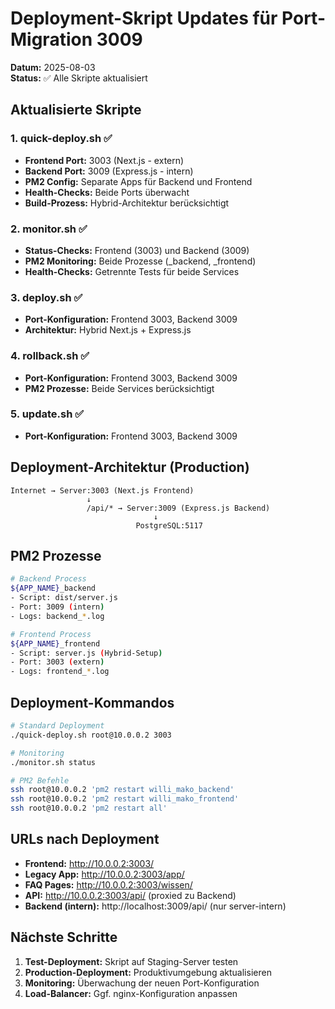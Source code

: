 # Deployment-Skript Updates für Port-Migration 3009

**Datum:** 2025-08-03  
**Status:** ✅ Alle Skripte aktualisiert  

## Aktualisierte Skripte

### 1. quick-deploy.sh ✅
- **Frontend Port:** 3003 (Next.js - extern)
- **Backend Port:** 3009 (Express.js - intern)
- **PM2 Config:** Separate Apps für Backend und Frontend
- **Health-Checks:** Beide Ports überwacht
- **Build-Prozess:** Hybrid-Architektur berücksichtigt

### 2. monitor.sh ✅
- **Status-Checks:** Frontend (3003) und Backend (3009)
- **PM2 Monitoring:** Beide Prozesse (_backend, _frontend)
- **Health-Checks:** Getrennte Tests für beide Services

### 3. deploy.sh ✅
- **Port-Konfiguration:** Frontend 3003, Backend 3009
- **Architektur:** Hybrid Next.js + Express.js

### 4. rollback.sh ✅
- **Port-Konfiguration:** Frontend 3003, Backend 3009
- **PM2 Prozesse:** Beide Services berücksichtigt

### 5. update.sh ✅
- **Port-Konfiguration:** Frontend 3003, Backend 3009

## Deployment-Architektur (Production)

```
Internet → Server:3003 (Next.js Frontend)
                 ↓
                 /api/* → Server:3009 (Express.js Backend)
                                ↓
                            PostgreSQL:5117
```

## PM2 Prozesse

```bash
# Backend Process
${APP_NAME}_backend
- Script: dist/server.js
- Port: 3009 (intern)
- Logs: backend_*.log

# Frontend Process  
${APP_NAME}_frontend
- Script: server.js (Hybrid-Setup)
- Port: 3003 (extern)
- Logs: frontend_*.log
```

## Deployment-Kommandos

```bash
# Standard Deployment
./quick-deploy.sh root@10.0.0.2 3003

# Monitoring
./monitor.sh status

# PM2 Befehle
ssh root@10.0.0.2 'pm2 restart willi_mako_backend'
ssh root@10.0.0.2 'pm2 restart willi_mako_frontend'
ssh root@10.0.0.2 'pm2 restart all'
```

## URLs nach Deployment

- **Frontend:** http://10.0.0.2:3003/
- **Legacy App:** http://10.0.0.2:3003/app/
- **FAQ Pages:** http://10.0.0.2:3003/wissen/
- **API:** http://10.0.0.2:3003/api/ (proxied zu Backend)
- **Backend (intern):** http://localhost:3009/api/ (nur server-intern)

## Nächste Schritte

1. **Test-Deployment:** Skript auf Staging-Server testen
2. **Production-Deployment:** Produktivumgebung aktualisieren
3. **Monitoring:** Überwachung der neuen Port-Konfiguration
4. **Load-Balancer:** Ggf. nginx-Konfiguration anpassen
